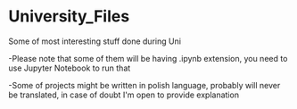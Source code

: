 # University_Files
Some of most interesting stuff done during Uni 


-Please note that some of them will be having .ipynb extension, you need to use Jupyter Notebook to run that

-Some of projects might be written in polish language, probably will never be translated, in case of doubt I'm open to provide explanation
